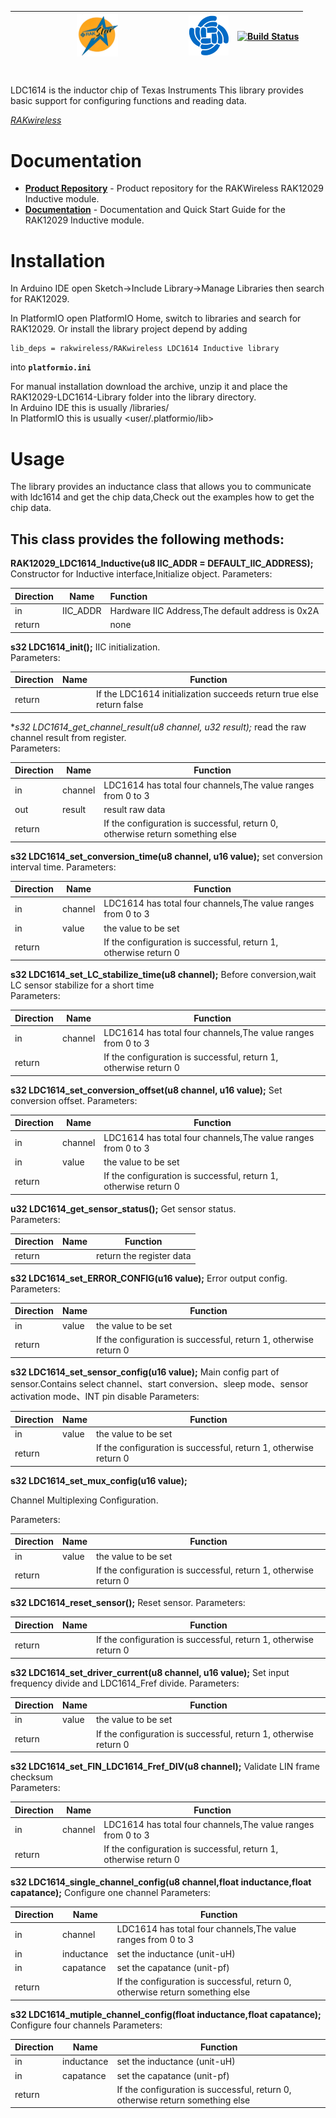 | <center><img src="./assets/rakstar.jpg" alt="RAKstar" width=25%></center>  | ![RAKWireless](./assets/RAK-Whirls.png) | [![Build Status](https://github.com/RAKWireless/RAK12029-LDC1614/workflows/RAK%20Library%20Build%20CI/badge.svg)](https://github.com/RAKWireless/RAK12029-LDC1614/actions) |
| -- | -- | -- |

# <RAK12029>

LDC1614 is the inductor chip of Texas Instruments This library provides basic support for configuring functions and reading data.

[*RAKwireless <RAK12029> <Inductive>*](https://store.rakwireless.com/products/rak12029)


# Documentation

* **[Product Repository](https://github.com/RAKWireless/RAK12029-LDC1614)** - Product repository for the RAKWireless RAK12029 Inductive module.
* **[Documentation](https://docs.rakwireless.com/Product-Categories/WisBlock/RAK12029/Overview/)** - Documentation and Quick Start Guide for the RAK12029 Inductive module.

# Installation

In Arduino IDE open Sketch->Include Library->Manage Libraries then search for RAK12029.    

In PlatformIO open PlatformIO Home, switch to libraries and search for RAK12029. 
Or install the library project depend by adding 

```log
lib_deps = rakwireless/RAKwireless LDC1614 Inductive library
```
into **`platformio.ini`**

For manual installation download the archive, unzip it and place the RAK12029-LDC1614-Library folder into the library directory.    
In Arduino IDE this is usually <arduinosketchfolder>/libraries/    
In PlatformIO this is usually <user/.platformio/lib>     

# Usage

The library provides an inductance class that allows you to communicate with ldc1614 and get the chip data,Check out the examples how to get the chip data.

## This class provides the following methods:
**RAK12029_LDC1614_Inductive(u8 IIC_ADDR = DEFAULT_IIC_ADDRESS);**    
Constructor for Inductive interface,Initialize object.
Parameters:    

| Direction | Name | Function |
| --------- | ---- | :------- |
| in        | IIC_ADDR | Hardware IIC Address,The  default address is 0x2A |
| return    |          | none                                              |

**s32 LDC1614_init();**
IIC initialization.   
Parameters:    

| Direction | Name | Function                                                     |
| --------- | ---- | ------------------------------------------------------------ |
| return    |      | If the LDC1614 initialization succeeds return true else return false |

**s32 LDC1614_get_channel_result(u8 channel, u32 *result);**
read the raw channel result from register.     
Parameters:    

| Direction | Name | Function |
| --------- | ---- | -------- |
| in          | channel | LDC1614 has total four channels,The value ranges from 0 to 3 |
| out         | result | result raw data |
| return | | If the configuration is successful, return 0, otherwise return something else |

**s32 LDC1614_set_conversion_time(u8 channel, u16 value);**
set conversion interval time. 
Parameters:    

| Direction | Name | Function |
| --------- | ---- | -------- |
| in        | channel | LDC1614 has total four channels,The value ranges from 0 to 3 |
| in        | value   | the value to be set |
| return |  | If the configuration is successful, return 1, otherwise return 0 |

**s32 LDC1614_set_LC_stabilize_time(u8 channel);**
Before conversion,wait LC sensor stabilize for a short time  
Parameters:    

| Direction | Name | Function |
| --------- | ---- | -------- |
| in        | channel | LDC1614 has total four channels,The value ranges from 0 to 3 |
| return |  | If the configuration is successful, return 1, otherwise return 0 |

**s32 LDC1614_set_conversion_offset(u8 channel, u16 value);**
Set conversion offset. 
Parameters:    

| Direction | Name | Function |
| --------- | ---- | -------- |
| in        | channel | LDC1614 has total four channels,The value ranges from 0 to 3 |
| in        | value   | the value to be set                                          |
| return    |         | If the configuration is successful, return 1, otherwise return 0 |

**u32 LDC1614_get_sensor_status();**
 Get sensor status.  
Parameters:    

| Direction | Name | Function |
| --------- | ---- | -------- |
|  return | | return the register data |

**s32 LDC1614_set_ERROR_CONFIG(u16 value);**
Error output config. 
Parameters:    

| Direction | Name | Function |
| --------- | ---- | -------- |
| in        | value | the value to be set                                          |
| return    |       | If the configuration is successful, return 1, otherwise return 0 |

**s32 LDC1614_set_sensor_config(u16 value);**
Main config part of sensor.Contains select channel、start conversion、sleep mode、sensor activation mode、INT pin disable 
Parameters:    

| Direction | Name | Function |
| --------- | ---- | -------- |
| in        | value | the value to be set                                          |
| return    |       | If the configuration is successful, return 1, otherwise return 0 |

**s32 LDC1614_set_mux_config(u16 value);**    

Channel Multiplexing Configuration.

Parameters:    

| Direction | Name | Function |
| --------- | ---- | -------- |
| in        | value | the value to be set                                          |
| return    |       | If the configuration is successful, return 1, otherwise return 0 |

**s32 LDC1614_reset_sensor();**
Reset sensor. 
Parameters:    

| Direction | Name | Function |
| --------- | ---- | -------- |
|  return | | If the configuration is successful, return 1, otherwise return 0 |

**s32 LDC1614_set_driver_current(u8 channel, u16 value);**
Set input frequency divide and LDC1614_Fref divide.
Parameters:    

| Direction | Name | Function |
| --------- | ---- | -------- |
| in | value | the value to be set                                          |
| return    |       | If the configuration is successful, return 1, otherwise return 0 |

**s32 LDC1614_set_FIN_LDC1614_Fref_DIV(u8 channel);**
Validate LIN frame checksum    
Parameters:    

| Direction | Name | Function |
| --------- | ---- | -------- |
| in        | channel | LDC1614 has total four channels,The value ranges from 0 to 3 |
|  return | | If the configuration is successful, return 1, otherwise return 0 |

**s32 LDC1614_single_channel_config(u8 channel,float inductance,float capatance);**
Configure one channel 
Parameters:    

| Direction | Name | Function |
| --------- | ---- | -------- |
| in        | channel    | LDC1614 has total four channels,The value ranges from 0 to 3 |
| in | inductance | set the inductance (unit-uH) |
| in | capatance | set the capatance  (unit-pf) |
| return | | If the configuration is successful, return 0, otherwise return something else |

**s32 LDC1614_mutiple_channel_config(float inductance,float capatance);**
Configure four channels
Parameters:    

| Direction | Name | Function |
| --------- | ---- | -------- |
| in        | inductance | set the inductance (unit-uH)                                 |
| in        | capatance  | set the capatance  (unit-pf)                                 |
|  return | | If the configuration is successful, return 0, otherwise return something else |
